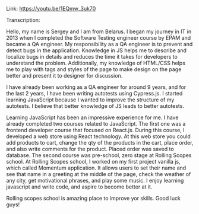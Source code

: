Link: https://youtu.be/1EQmw_3uk70

Transcription:

Hello, my name is Sergey and I am from Belarus. 
I began my journey in IT in 2013 when I completed the Software Testing engineer course by EPAM and became a QA engineer. 
My responsibility as a QA engineer is to prevent and detect bugs in the application. Knowledge in JS helps me to describe and localize bugs in details and reduces the time it takes for developers to understand the problem. Additionally, my knowledge of HTML/CSS helps me to play with tags and styles of the page to make design on the page better and present it to designer for discussion.

I have already been working as a QA engineer for around 9 years, and for the last 2 years, I have been writing autotests using Cypress.js. I started learning JavaScript because I wanted to improve the structure of my autotests. I believe that better knowledge of JS leads to better autotests.

Learning JavaScript has been an impressive experience for me. I have already completed two courses related to JavaScript. The first one was a frontend developer course that focused on React.js. During this course, I developed a web store using React technology. At this web store you could add products to cart, change the qty of the products in the cart, place order, and also write comments for the product. Placed order was saved to database. The second course was pre-school, zero stage at Rolling Scopes school. At Rolling Scopes school, I worked on my first project vanilla js, which called Momentum application. It allows users to set their name and see that name in a greeting at the middle of the page, check the weather of any city, get motivational phrases, and play some music.
I enjoy learning javascript and write code, and aspire to become better at it.

Rolling scopes school is amazing place to improve yor skills. Good luck guys!